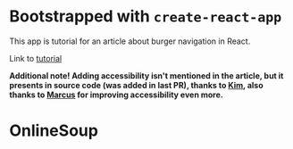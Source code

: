 # Bootstrapped with `create-react-app`

This app is tutorial for an article about burger navigation in React.

Link to [tutorial](https://css-tricks.com/hamburger-menu-with-a-side-of-react-hooks-and-styled-components/)

**Additional note! Adding accessibility isn't mentioned in the article, but it presents in source code (was added in last PR), thanks to [Kim](https://github.com/kimblim), also thanks to [Marcus](https://github.com/marcus-herrmann) for improving accessibility even more.**
# OnlineSoup
